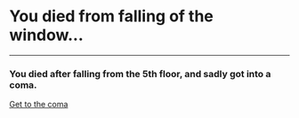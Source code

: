 # You died from falling of the window...
---

### You died after falling from the 5th floor, and sadly got into a coma.

[Get to the coma](./readme.md)
